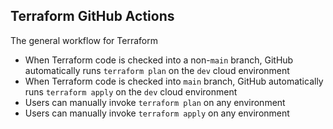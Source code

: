 ## Terraform GitHub Actions

The general workflow for Terraform

* When Terraform code is checked into a non-`main` branch, GitHub automatically runs
`terraform plan` on the `dev` cloud environment
* When Terraform code is checked into `main` branch, GitHub automatically runs
  `terraform apply` on the `dev` cloud environment
* Users can manually invoke `terraform plan` on any environment
* Users can manually invoke `terraform apply` on any environment